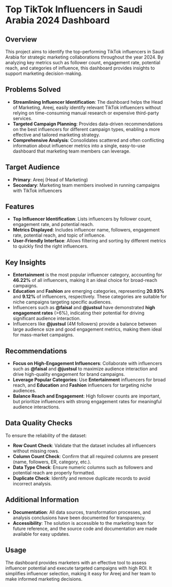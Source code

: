 # Top TikTok Influencers in Saudi Arabia 2024 Dashboard

## Overview
This project aims to identify the top-performing TikTok influencers in Saudi Arabia for strategic marketing collaborations throughout the year 2024. By analyzing key metrics such as follower count, engagement rate, potential reach, and categories of influence, this dashboard provides insights to support marketing decision-making.

## Problems Solved
- **Streamlining Influencer Identification**: The dashboard helps the Head of Marketing, Areej, easily identify relevant TikTok influencers without relying on time-consuming manual research or expensive third-party services.
- **Targeted Campaign Planning**: Provides data-driven recommendations on the best influencers for different campaign types, enabling a more effective and tailored marketing strategy.
- **Comprehensive Analysis**: Consolidates scattered and often conflicting information about influencer metrics into a single, easy-to-use dashboard that marketing team members can leverage.

## Target Audience
- **Primary**: Areej (Head of Marketing)
- **Secondary**: Marketing team members involved in running campaigns with TikTok influencers

## Features
- **Top Influencer Identification**: Lists influencers by follower count, engagement rate, and potential reach.
- **Metrics Displayed**: Includes influencer name, followers, engagement rate, potential reach, and topic of influence.
- **User-Friendly Interface**: Allows filtering and sorting by different metrics to quickly find the right influencers.

## Key Insights
- **Entertainment** is the most popular influencer category, accounting for **46.22%** of all influencers, making it an ideal choice for broad-reach campaigns.
- **Education** and **Fashion** are emerging categories, representing **20.93%** and **9.12%** of influencers, respectively. These categories are suitable for niche campaigns targeting specific audiences.
- Influencers such as **@faisal** and **@justsul** have demonstrated **high engagement rates** (>6%), indicating their potential for driving significant audience interaction.
- Influencers like **@justsul** (4M followers) provide a balance between large audience size and good engagement metrics, making them ideal for mass-market campaigns.

## Recommendations
- **Focus on High-Engagement Influencers**: Collaborate with influencers such as **@faisal** and **@justsul** to maximize audience interaction and drive high-quality engagement for brand campaigns.
- **Leverage Popular Categories**: Use **Entertainment** influencers for broad reach, and **Education** and **Fashion** influencers for targeting niche audiences.
- **Balance Reach and Engagement**: High follower counts are important, but prioritize influencers with strong engagement rates for meaningful audience interactions.

## Data Quality Checks
To ensure the reliability of the dataset:
- **Row Count Check**: Validate that the dataset includes all influencers without missing rows.
- **Column Count Check**: Confirm that all required columns are present (name, followers, ER, category, etc.).
- **Data Type Check**: Ensure numeric columns such as followers and potential reach are properly formatted.
- **Duplicate Check**: Identify and remove duplicate records to avoid incorrect analysis.

## Additional Information
- **Documentation**: All data sources, transformation processes, and analysis conclusions have been documented for transparency.
- **Accessibility**: The solution is accessible to the marketing team for future reference, and the source code and documentation are made available for easy updates.

## Usage
The dashboard provides marketers with an effective tool to assess influencer potential and execute targeted campaigns with high ROI. It simplifies influencer selection, making it easy for Areej and her team to make informed marketing decisions.
